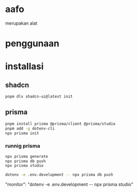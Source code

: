 # aafo

merupakan alat

# penggunaan

# installasi

## shadcn

```bash
pnpm dlx shadcn-ui@latest init

```

## prisma

```bash
pnpm install prisma @prisma/client @prisma/studio
pnpm add -g dotenv-cli
npx prisma init
```

### runnig prisma

```bash
npx prisma generate
npx prisma db push
npx prisma studio

dotenv -e .env.development -- npx prisma db push
```

"monitor": "dotenv -e .env.development -- npx prisma studio"

```

```
